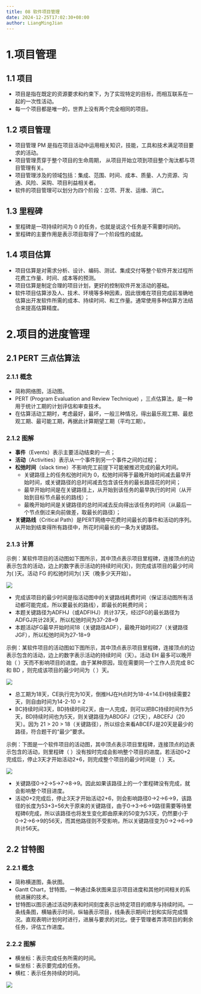 ```yaml
---
title: 08 软件项目管理
date: 2024-12-25T17:02:30+08:00
author: LiangMingJian
---
```


# 1.项目管理

## 1.1 项目

- 项目是指在既定的资源要求和约束下，为了实现特定的目标，而相互联系在一起的一次性活动。
- 每一个项目都是唯一的，世界上没有两个完全相同的项目。

## 1.2 项目管理

- 项目管理 PM 是指在项目活动中运用相关知识，技能，工具和技术满足项目要求的活动。
- 项目管理贯穿于整个项目的生命周期， 从项目开始立项到项目整个淘汰都与项目管理有关。
- 项目管理涉及的领域包括：集成、范围、时间、成本、质量、人力资源、沟通、风险、采购、项目利益相关者。
- 软件的项目管理可以划分为四个阶段：立项、开发、运维、消亡。

## 1.3 里程碑

- 里程碑是一项持续时间为 0 的任务，也就是说这个任务是不需要时间的。
- 里程碑的主要作用是表示项目取得了一个阶段性的成就。

## 1.4 项目估算

- 项目估算是对需求分析、设计、编码、测试、集成交付等整个软件开发过程所花费工作量、时间、成本等的预测。
- 项目估算是制定合理的项目计划，更好的控制软件开发活动的基础。
- 软件项目估算涉及人、技术、环境等多种因素，因此很难在项目完成前准确地估算出开发软件所需的成本、持续时间、和工作量。通常使用多种估算方法结合来提高估算精度。

# 2.项目的进度管理

## 2.1 PERT 三点估算法

### 2.1.1 概念

- 简称网络图，活动图。
- PERT (Program Evaluation and Review Technique) ，三点估算法，是一种用于统计工期的计划评估和审查技术。
- 在估算活动工期时，考虑最好，最坏，一般三种情况，得出最乐观工期、最悲观工期、最可能工期，再据此计算期望工期（平均工期）。

### 2.1.2 图解

- **事件**（Events）表示主要活动结束的一点；
- **活动**（Activities）表示从一个事件到另一个事件之间的过程；
- **松弛时间**（slack time）不影响完工前提下可能被推迟完成的最大时间。
  - 关键路径上的任务松弛时间为 0，松弛时间等于最晚开始时间减去最早开始时间，或关键路径的总时间减去包含该任务的最长路径花的时间；
  - 最早开始时间是在关键路径上，从开始到该任务的最早执行的时间（从开始到目标节点最长的路线）；
  - 最晚开始时间是关键路径的总时间减去反向得出该任务的时间（从最后一个节点倒过来向前做差，取最长的路径）；
- **关键路线**（Critical Path）是PERT网络中花费时间最长的事件和活动的序列。从开始到结束得所有路径中，所花时间最长的一条为关键路径。

### 2.1.3 计算

示例：某软件项目的活动图如下图所示，其中顶点表示项目里程碑，连接顶点的边表示包含的活动，边上的数字表示活动的持续时间(天)，则完成该项目的最少时间为( )天。活动 FG 的松驰时间为( )天（晚多少天开始）。

![](/_images/drawingbed/img/202307041001185.png)

- 完成该项目的最少时间是指活动图中的关键路线耗费时间（保证活动图所有活动都可能完成，所以要最长的路线），即最长的耗费时间；
- 本题关键路径为ADFHJ（或ADFIHJ）共计37天，经过FG的最长路径为ADFGJ共计28天，所以松弛时间为37-28=9
- 本题活动FG最早开始时间18（关键路径ADF），最晚开始时间27（关键路径JGF），所以松弛时间为27-18=9

示例：某软件项目的活动图如下图所示，其中顶点表示项目里程碑，连接顶点的边表示包含的活动，边上的数字表示活动的持续时间（天）。活动  EH 最多可以晚开始（ ）天而不影响项目的进度。由于某种原因，现在需要同一个工作人员完成 BC 和 BD ，则完成该项目的最少时间为（ ）天。

![](/_images/drawingbed/img/202307041001520.png)

- 总工期为18天，CE执行完为10天，倒推HJ在H点时为18-4=14.EH持续需要2天，则自由时间为14-2-10 = 2
- BC持续时间3天，BD持续时间2天，由一人完成，则可以把BC持续时间作为5天，BD持续时间也为5天，则关键路径为ABDGFJ（21天），ABCEFJ（20天）。因为 21 > 20 > 18（关键路径），所以综合来看ABCEFJ是20天是最少的路径，符合题干的“最少”要求。

示例：下图是一个软件项目的活动图，其中顶点表示项目里程碑，连接顶点的边表示包含的活动，则里程碑（  ）没有按时完成会影响整个项目的进度。若活动0+2完成后，停止3天才开始活动2+6，则完成整个项目的最少时间是（  ）天。

![](/_images/drawingbed/img/202307041001929.png)

- 关键路径0→2→5→7→8→9。因此如果该路径上的一个里程碑没有完成，就会影响整个项目进度。
- 活动0+2完成后，停止3天才开始活动2+6，则会影响路径0→2→6→9，该路径的长度为53+3=56大于原来的关键路径，由于0→3→6→9路径需要等待里程碑6完成，所以该路径也将发生变化即由原来的50变为53天，仍然要小于0→2→6→9的56天，而其他路径则不受影响，所以关键路径变为0→2→6→9共计56天。                

## 2.2 甘特图

### 2.2.1 概念

- 简称横道图，条状图。
- Gantt Chart，甘特图，一种通过条状图来显示项目进度和其他时间相关的系统进展的技术。
- 甘特图以图示通过活动列表和时间刻度表示出特定项目的顺序与持续时间。一条线条图，横轴表示时间，纵轴表示项目，线条表示期间计划和实际完成情况。直观表明计划何时进行，进展与要求的对比。便于管理者弄清项目的剩余任务，评估工作进度。

### 2.2.2 图解

- 横坐标：表示完成任务所需的时间。
- 纵坐标：表示要完成的任务。
- 横杠：表示任务持续的时间。

![](/_images/drawingbed/img/202309191417001.png)

